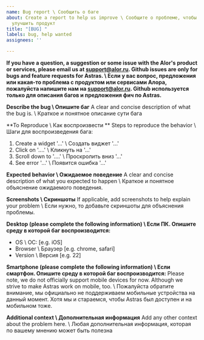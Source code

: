 ```yaml
---
name: Bug report \ Сообщить о баге
about: Create a report to help us improve \ Сообщите о проблеме, чтобы помочь нам
  улучшить продукт
title: "[BUG] "
labels: bug, help wanted
assignees: ''

---
```


**If you have a question, a suggestion or some issue with the Alor's product or services, please email us at support@alor.ru. Github issues are only for bugs and feature requests for Astras. \ Если у вас вопрос, предложения или какая-то проблема с продуктом или сервисами Алора, пожалуйста напишите нам на support@alor.ru. Github используется только для описания багов и предложения фич по Astras.**

**Describe the bug \ Опишите баг**
A clear and concise description of what the bug is. \ Краткое и понятное описание сути бага

**To Reproduce \ Как воспроизвести **
Steps to reproduce the behavior \ Шаги для воспроизведения бага:
1. Create a widget '...' \ Создать виджет '...'
2. Click on '....' \ Кликнуть на '...'
3. Scroll down to '....' \ Проскролить вниз '...'
4. See error '...' \ Появится ошибка '...'

**Expected behavior \ Ожидаемое поведение**
A clear and concise description of what you expected to happen \ Краткое и понятное объяснение ожидаемого поведения. 

**Screenshots \ Скриншоты**
If applicable, add screenshots to help explain your problem \ Если нужно, то добавьте скриншоты для объяснения проблемы.

**Desktop (please complete the following information) \ Если ПК. Опишите среду в которой баг воспроизводится:**
 - OS \ ОС: [e.g. iOS]
 - Browser \ Браузер [e.g. chrome, safari]
 - Version \ Версия [e.g. 22]

**Smartphone (please complete the following information) \ Если смартфон. Опишите среду в которой баг воспроизводится:**
Please note, we do not officially support mobile devices for now. Although we strive to make Astras work on mobile, too. \ Пожалуйста обратите внимание, мы официально не поддерживаем мобильные устройства на данный момент. Хотя мы и стараемся, чтобы Astras был доступен и на мобильном тоже.

**Additional context \ Дополнительная информация**
Add any other context about the problem here. \ Любая дополнительная информация, которая по вашему мнению может быть полезна
